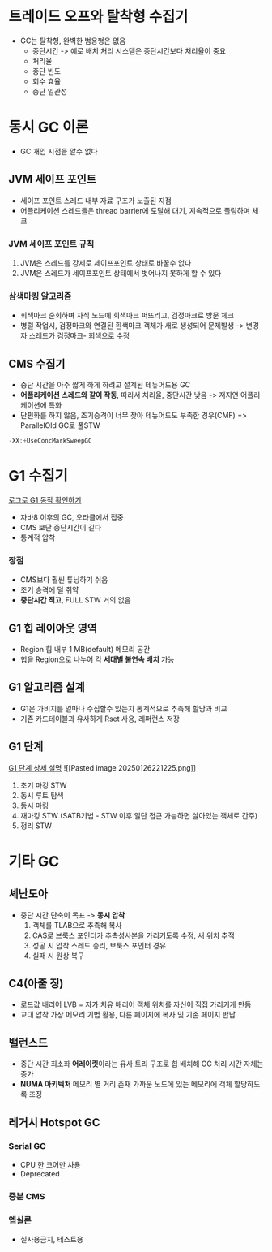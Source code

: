# 트레이드 오프와 탈착형 수집기
- GC는 탈착형, 완벽한 범용형은 없음
	- 중단시간
	  -> 예로 배치 처리 시스템은 중단시간보다 처리율이 중요
	- 처리율
	- 중단 빈도
	- 회수 효율
	- 중단 일관성
# 동시 GC 이론
- GC 개입 시점을 알수 없다
## JVM 세이프 포인트
 - 세이프 포인트
   스레드 내부 자료 구조가 노출된 지점
- 어플리케이션 스레드들은 thread barrier에 도달해 대기, 지속적으로 폴링하며 체크
### JVM 세이프 포인트 규칙
1. JVM은 스레드를 강제로 세이프포인트 상태로 바꿀수 없다
2. JVM은 스레드가 세이프포인트 상태에서 벗어나지 못하게 할 수 있다
### 삼색마킹 알고리즘
- 회색마크 순회하며 자식 노드에 회색마크 퍼뜨리고, 검정마크로 방문 체크
- 병렬 작업시, 검정마크와 연결된 흰색마크 객체가 새로 생성되어 문제발생
  -> 변경자 스레드가 검정마크- 회색으로 수정
## CMS 수집기
- 중단 시간을 아주 짧게 하게 하려고 설계된 테뉴어드용 GC
- **어플리케이션 스레드와 같이 작동**, 따라서 처리율, 중단시간 낮음 -> 저지연 어플리케이션에 특화
- 단편화를 하지 않음, 조기승격이 너무 잦아 테뉴어드도 부족한 경우(CMF) 
  => ParallelOld GC로 풀STW
```java
-XX:+UseConcMarkSweepGC
```
# G1 수집기
[로그로 G1 동작 확인하기](https://chaewsscode.tistory.com/261)
- 자바8 이후의 GC, 오라클에서 집중
- CMS 보단 중단시간이 길다
- 통계적 압착
### 장점
- CMS보다 훨씬 튜닝하기 쉬움
- 조기 승격에 덜 취약
- **중단시간 적고**, FULL STW 거의 없음
## G1 힙 레이아웃 영역
- Region
  힙 내부 1 MB(default) 메모리 공간
- 힙을 Region으로 나누어 각 **세대별 불연속 배치** 가능
## G1 알고리즘 설계
- G1은 가비지를 얼마나 수집할수 있는지 통계적으로 추측해 할당과 비교
- 기존 카드테이블과 유사하게 Rset 사용, 레퍼런스 저장
## G1 단계
[G1 단계 상세 설명](https://youn0111.tistory.com/67)
![[Pasted image 20250126221225.png]]
1. 초기 마킹 STW
2. 동시 루트 탐색
3. 동시 마킹
4. 재마킹 STW (SATB기법 - STW 이후 일단 접근 가능하면 살아있는 객체로 간주)
5. 정리 STW
# 기타 GC
## 셰난도아
- 중단 시간 단축이 목표
  -> **동시 압착**
  1. 객체를 TLAB으로 추측해 복사
  2. CAS로 브룩스 포인터가 추측성사본을 가리키도록 수정, 새 위치 추적
  3. 성공 시 압착 스레드 승리, 브룩스 포인터 경유
  4. 실패 시 원상 복구
## C4(아줄 징)
- 로드값 배리어 LVB = 자가 치유 배리어
  객체 위치를 자신이 직접 가리키게 만듬
- 교대 압착
  가상 메모리 기법 활용, 다른 페이지에 복사 및 기존 페이지 반납
## 밸런스드
- 중단 시간 최소화
  **어레이릿**이라는 유사 트리 구조로 힙 배치해 GC 처리 시간 자체는 증가
- **NUMA 아키텍처**
  메모리 별 거리 존재
  가까운 노드에 있는 메모리에 객체 할당하도록 조정
## 레거시 Hotspot GC
### Serial GC
- CPU 한 코어만 사용
- Deprecated
### 증분 CMS
### 엡실론
- 실사용금지, 테스트용
